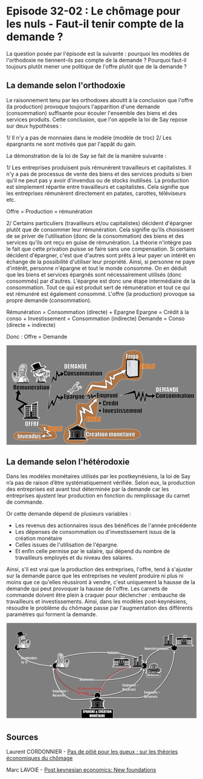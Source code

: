 # Episode 32-02 : Le chômage pour les nuls - Faut-il tenir compte de la demande ?

La question posée par l'épisode est la suivante : pourquoi les modèles de l'orthodoxie ne tiennent-ils pas compte de la demande ? Pourquoi faut-il toujours plutôt mener une politique de l'offre plutôt que de la demande ?

## La demande selon l'orthodoxie

Le raisonnement tenu par les orthodoxes aboutit à la conclusion que l'offre (la production) provoque toujours l'apparition d'une demande (consommation) suffisante pour écouler l'ensemble des biens et des services produits. Cette conclusion, que l'on appelle la loi de Say repose sur deux hypothèses :

1/ Il n'y a pas de monnaies dans le modèle (modèle de troc)
2/ Les épargnants ne sont motivés que par l'appât du gain.

La démonstration de la loi de Say se fait de la manière suivante :

1/ Les entreprises produisent puis rémunèrent travailleurs et capitalistes. Il n'y a pas de processus de vente des biens et des services produits si bien qu'il ne peut pas y avoir d'invendus ou de stocks inutilisés. La production est simplement répartie entre travailleurs et capitalistes. Cela signifie que les entreprises rémunèrent directement en patates, carottes, téléviseurs etc.

Offre = Production = rémunération

2/ Certains particuliers (travailleurs et/ou capitalistes) décident d'épargner plutôt que de consommer leur rémunération. Cela signifie qu'ils choisissent de se priver de l'utilisation (donc de la consommation) des biens et des services qu'ils ont reçu en guise de rémunération. La théorie n'intègre pas le fait que cette privation puisse se faire sans une compensation. Si certains décident d'épargner, c'est que d'autres sont prêts à leur payer un intérêt en échange de la possibilité d'utiliser leur propriété. Ainsi, si personne ne paye d'intérêt, personne n'épargne et tout le monde consomme. On en déduit que les biens et services épargnés sont nécessairement utilisés (donc consommés) par d'autres. L'épargne est donc une étape intermédiaire de la consommation. Tout ce qui est produit sert de rémunération et tout ce qui est rémunéré est également consommé. L'offre (la production) provoque sa propre demande (consommation).

Rémunération = Consommation (directe) + Epargne
Epargne = Crédit à la conso + Investissement = Consommation (indirecte)
Demande = Conso (directe + indirecte)

Donc : Offre = Demande

![L'offre créée sa propre demande](./images/Eps32_02_VisionOrtho.png "L'offre créée sa propre demande")


## La demande selon l'hétérodoxie

Dans les modèles monétaires utilisés par les postkeynésiens, la loi de Say n’a pas de raison d’être systématiquement vérifiée. Selon eux, la production des entreprises est avant tout déterminée par la demande car les entreprises ajustent leur production en fonction du remplissage du carnet de commande. 

Or cette demande dépend de plusieurs variables :

* Les revenus des actionnaires issus des bénéfices de l'année précédente
* Les dépenses de consommation ou d'investissement issus de la création monétaire
* Celles issues de l'utilisation de l'épargne.
* Et enfin celle permise par le salaire, qui dépend du nombre de travailleurs employés et du niveau des salaires.

Ainsi, s'il est vrai que la production des entreprises, l'offre, tend à s'ajuster sur la demande parce que les entreprises ne veulent produire ni plus ni moins que ce qu'elles réussiront à vendre, c'est uniquement la hausse de la demande qui peut provoquer la hausse de l'offre. Les carnets de commande doivent être plein à craquer pour déclencher : embauche de travailleurs et investissements. Ainsi, dans les modèles post-keynésiens, résoudre le problème du chômage passe par l'augmentation des différents paramètres qui forment la demande. 

![La Demande drive l'Offre](./images/Eps32_02_VisionEthero2.png "La Demande drive l'Offre")


## Sources

Laurent CORDONNIER - [Pas de pitié pour les gueux : sur les théories économiques du chômage](https://www.amazon.com/piti%C3%A9-pour-gueux-Laurent-Cordonnier/dp/2912107113)

Marc LAVOIE - [Post keynesian economics: New foundations](https://www.amazon.com/Post-Keynesian-Economics-Foundations-Marc-Lavoie/dp/184720483X/ref=sr_1_1?keywords=marc+lavoie+post+keynesian&qid=1570053118&s=books&sr=1-1)
